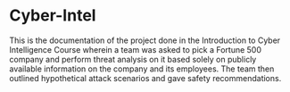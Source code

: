 # Cyber-Intel
This is the documentation of the project done in the Introduction to Cyber Intelligence Course wherein a team was asked to pick a Fortune 500 company and perform threat analysis on it based solely on publicly available information on the company and its employees. The team then outlined hypothetical attack scenarios and gave safety recommendations.
